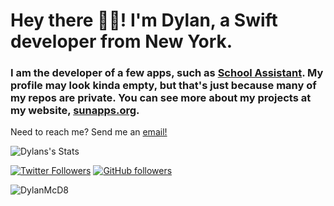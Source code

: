 # Hey there 👋🏻!  I'm Dylan, a Swift developer from New York.

### I am the developer of a few apps, such as [School Assistant](sunapps.org/sa). My profile may look kinda empty, but that's just because many of my repos are private. You can see more about my projects at my website, [sunapps.org](https://sunapps.org).

Need to reach me? Send me an [email!](mailto:support@sunapps.org)



![Dylans's Stats](https://github-readme-stats.vercel.app/api?username=DylanMcD8&show_icons=true&count_private=true&theme=dark)

[![Twitter Followers](https://img.shields.io/twitter/follow/DylanMcD8?label=Followers&style=social)](https://twitter.com/DylanMcD8) 
[![GitHub followers](https://img.shields.io/github/followers/DylanMcD8?label=Followers&style=social)](https://github.com/DylanMcD8/)
<p align="left"> <img src="https://komarev.com/ghpvc/?username=DylanMcD8" alt="DylanMcD8" /> </p>
